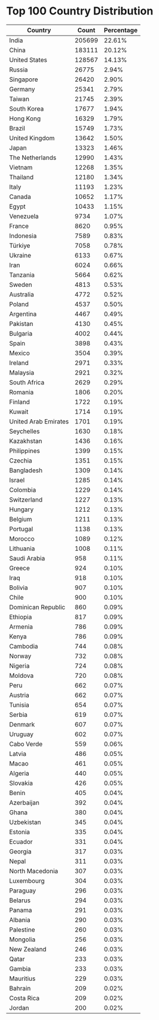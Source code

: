 # Top 100 Country Distribution
| Country | Count | Percentage |
|----|----|----|
| India | 205699 | 22.61% |
| China | 183111 | 20.12% |
| United States | 128567 | 14.13% |
| Russia | 26775 | 2.94% |
| Singapore | 26420 | 2.90% |
| Germany | 25341 | 2.79% |
| Taiwan | 21745 | 2.39% |
| South Korea | 17677 | 1.94% |
| Hong Kong | 16329 | 1.79% |
| Brazil | 15749 | 1.73% |
| United Kingdom | 13642 | 1.50% |
| Japan | 13323 | 1.46% |
| The Netherlands | 12990 | 1.43% |
| Vietnam | 12268 | 1.35% |
| Thailand | 12180 | 1.34% |
| Italy | 11193 | 1.23% |
| Canada | 10652 | 1.17% |
| Egypt | 10433 | 1.15% |
| Venezuela | 9734 | 1.07% |
| France | 8620 | 0.95% |
| Indonesia | 7589 | 0.83% |
| Türkiye | 7058 | 0.78% |
| Ukraine | 6133 | 0.67% |
| Iran | 6024 | 0.66% |
| Tanzania | 5664 | 0.62% |
| Sweden | 4813 | 0.53% |
| Australia | 4772 | 0.52% |
| Poland | 4537 | 0.50% |
| Argentina | 4467 | 0.49% |
| Pakistan | 4130 | 0.45% |
| Bulgaria | 4002 | 0.44% |
| Spain | 3898 | 0.43% |
| Mexico | 3504 | 0.39% |
| Ireland | 2971 | 0.33% |
| Malaysia | 2921 | 0.32% |
| South Africa | 2629 | 0.29% |
| Romania | 1806 | 0.20% |
| Finland | 1722 | 0.19% |
| Kuwait | 1714 | 0.19% |
| United Arab Emirates | 1701 | 0.19% |
| Seychelles | 1630 | 0.18% |
| Kazakhstan | 1436 | 0.16% |
| Philippines | 1399 | 0.15% |
| Czechia | 1351 | 0.15% |
| Bangladesh | 1309 | 0.14% |
| Israel | 1285 | 0.14% |
| Colombia | 1229 | 0.14% |
| Switzerland | 1227 | 0.13% |
| Hungary | 1212 | 0.13% |
| Belgium | 1211 | 0.13% |
| Portugal | 1138 | 0.13% |
| Morocco | 1089 | 0.12% |
| Lithuania | 1008 | 0.11% |
| Saudi Arabia | 958 | 0.11% |
| Greece | 924 | 0.10% |
| Iraq | 918 | 0.10% |
| Bolivia | 907 | 0.10% |
| Chile | 900 | 0.10% |
| Dominican Republic | 860 | 0.09% |
| Ethiopia | 817 | 0.09% |
| Armenia | 786 | 0.09% |
| Kenya | 786 | 0.09% |
| Cambodia | 744 | 0.08% |
| Norway | 732 | 0.08% |
| Nigeria | 724 | 0.08% |
| Moldova | 720 | 0.08% |
| Peru | 662 | 0.07% |
| Austria | 662 | 0.07% |
| Tunisia | 654 | 0.07% |
| Serbia | 619 | 0.07% |
| Denmark | 607 | 0.07% |
| Uruguay | 602 | 0.07% |
| Cabo Verde | 559 | 0.06% |
| Latvia | 486 | 0.05% |
| Macao | 461 | 0.05% |
| Algeria | 440 | 0.05% |
| Slovakia | 426 | 0.05% |
| Benin | 405 | 0.04% |
| Azerbaijan | 392 | 0.04% |
| Ghana | 380 | 0.04% |
| Uzbekistan | 345 | 0.04% |
| Estonia | 335 | 0.04% |
| Ecuador | 331 | 0.04% |
| Georgia | 317 | 0.03% |
| Nepal | 311 | 0.03% |
| North Macedonia | 307 | 0.03% |
| Luxembourg | 304 | 0.03% |
| Paraguay | 296 | 0.03% |
| Belarus | 294 | 0.03% |
| Panama | 291 | 0.03% |
| Albania | 290 | 0.03% |
| Palestine | 260 | 0.03% |
| Mongolia | 256 | 0.03% |
| New Zealand | 246 | 0.03% |
| Qatar | 233 | 0.03% |
| Gambia | 233 | 0.03% |
| Mauritius | 229 | 0.03% |
| Bahrain | 209 | 0.02% |
| Costa Rica | 209 | 0.02% |
| Jordan | 200 | 0.02% |
